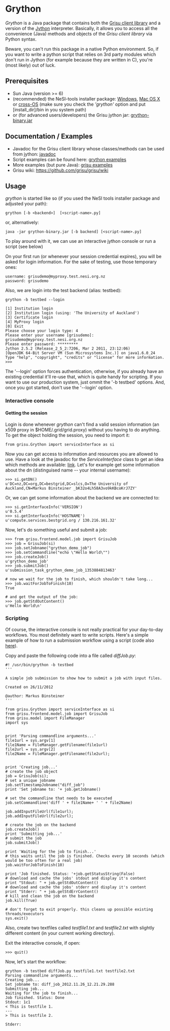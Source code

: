 Grython
=======

*Grython* is a Java package that contains both the [Grisu client library](https://github.com/grisu/grisu/wiki/Grisu-client-library) and a version of the [Jython](http://jython.org/) interpreter. Basically, it allows you to access all the convenience (Java) methods and objects of the *Grisu client library* via Python syntax. 

Beware, you can't run this package in a native Python environment. So, if you want to write a python script that relies on 3rd party modules which don't run in Jython (for example because they are written in C), you're (most likely) out of luck.


Prerequisites
---------------------

* Sun Java (version >= 6)
* (recommended) the NeSI-tools installer package: [Windows](http://code.ceres.auckland.ac.nz/downloads/nesi/nesi-tools.msi), [Mac OS X](http://code.ceres.auckland.ac.nz/downloads/nesi/nesi-tools.pkg) or [cross-OS](http://code.ceres.auckland.ac.nz/downloads/nesi/nesi-tools.jar) (make sure you check the *'grython'* option and put [install_dir]/bin in you system path)
* or (for advanced users/developers) the Grisu jython jar: [grython-binary.jar](http://code.ceres.auckland.ac.nz/stable-downloads/grython/grython-binary.jar)



Documentation / Examples
---------------------------

* Javadoc for the Grisu client library whose classes/methods can be used from jython: [javadoc](https://code.ceres.auckland.ac.nz/jenkins/job/Grisu-SNAPSHOT-Javadoc/javadoc/)
* Script examples can be found here: [grython examples](https://github.com/grisu/grython/tree/master/src/main/jython/examples)
* More examples (but pure Java): [grisu examples](https://github.com/grisu/examples)
* Grisu wiki: https://github.com/grisu/grisu/wiki

Usage
----------

*grython* is started like so (if you used the NeSI tools installer package and adjusted your path):

    grython [-b <backend>]  [<script-name>.py]
	
or, alternatively:

    java -jar grython-binary.jar [-b backend] [<script-name>.py]
	
To play around with it, we can use an interactive jython console or run a script (see below)

On your first run (or whenever your session credential expires), you will be asked for login information. For the sake of testing, use those temporary ones:

    username: grisudemo@myproxy.test.nesi.org.nz
	password: grisudemo

Also, we are login into the test backend (alias: testbed):

    grython -b testbed --login

    [1] Institution login
    [2] Institution login (using: 'The University of Auckland')
    [3] Certificate login
    [4] MyProxy login
    [0] Exit
    Please choose your login type: 4
    Please enter your username [grisudemo]: grisudemo@myproxy.test.nesi.org.nz
    Please enter password: *********
    Jython 2.5.2 (Release_2_5_2:7206, Mar 2 2011, 23:12:06) 
    [OpenJDK 64-Bit Server VM (Sun Microsystems Inc.)] on java1.6.0_24
    Type "help", "copyright", "credits" or "license" for more information.
    >>> 

The '--login' option forces authentication, otherwise, if you already have an existing credential it'll re-use that, which is quite handy for scripting.
If you want to use our production system, just ommit the '-b testbed' options. And, once you got started, don't use the '--login' option.

### Interactive console

#### Getting the session

Login is done whenever *grython* can't find a valid session information (an x509 proxy in $HOME/.grid/grid.proxy) without you having to do anything. To get the object holding the session, you need to import it:

    from grisu.Grython import serviceInterface as si

Now you can get access to information and resources you are allowed to use. Have a look at the javadoc for the _ServiceInterface_ class to get an idea which methods are available: [link](https://code.ceres.auckland.ac.nz/jenkins/job/Grisu-SNAPSHOT-Javadoc/javadoc/grisu/control/ServiceInterface.html). Let's for example get some information about the dn (distinguised name -- your internal username):

	>>> si.getDN()      
	u'DC=nz,DC=org,DC=bestgrid,DC=slcs,O=The University of Auckland,CN=Markus Binsteiner _bK32o4Lh58A3vo9kKBcoKrJ7ZY'

Or, we can get some information about the backend we are connected to:

    >>> si.getInterfaceInfo('VERSION')
    u'0.5.4'
    >>> si.getInterfaceInfo('HOSTNAME')
    u'compute.services.bestgrid.org / 130.216.161.32'

Now, let's do something useful and submit a job:

    >>> from grisu.frontend.model.job import GrisuJob
	>>> job = GrisuJob(si)
	>>> job.setJobname("grython_demo_job")
    >>> job.setCommandline("echo \"Hello World\"")
	>>> job.createJob()  
    u'grython_demo_job'
	>>> job.submitJob()
    u'submission_task_grython_demo_job_1353884813463'
	
	# now we wait for the job to finish, which shouldn't take long...
	>>> job.waitForJobToFinish(10)
    True
	
	# and get the output of the job:
    >>> job.getStdOutContent()
    u'Hello World\n'

### Scripting

Of course, the interactive console is not really practical for your day-to-day workflows. You most definitely want to write scripts.  Here's a simple example of how to run a submission workflow using a script (code also [here](https://gist.github.com/4145849)). 

Copy and paste the following code into a file called _diffJob.py_:


    #! /usr/bin/grython -b testbed
    '''
    
    A simple job submission to show how to submit a job with input files.
    
    Created on 26/11/2012
    
    @author: Markus Binsteiner
    '''
    
    from grisu.Grython import serviceInterface as si
    from grisu.frontend.model.job import GrisuJob
    from grisu.model import FileManager
    import sys
    
    
    print 'Parsing commandline arguments...'
    file1url = sys.argv[1]
    file1Name = FileManager.getFilename(file1url)
    file2url = sys.argv[2]
    file2Name = FileManager.getFilename(file2url);
    
    
    print 'Creating job...'
    # create the job object
    job = GrisuJob(si);
    # set a unique jobname
    job.setTimestampJobname("diff_job")
    print 'Set jobname to: '+ job.getJobname()
    
    # set the commandline that needs to be executed
    job.setCommandline('diff ' + file1Name+ ' ' + file2Name)
    
    job.addInputFileUrl(file1url);
    job.addInputFileUrl(file2url);
    
    # create the job on the backend
    job.createJob()
    print 'Submitting job...'
    # submit the job
    job.submitJob()
    
    print 'Waiting for the job to finish...'
    # this waits until the job is finished. Checks every 10 seconds (which would be too often for a real job)
    job.waitForJobToFinish(10)
    
    print 'Job finished. Status: '+job.getStatusString(False)
    # download and cache the jobs' stdout and display it's content
    print "Stdout: " + job.getStdOutContent()
    # download and cache the jobs' stderr and display it's content
    print "Stderr: " + job.getStdErrContent()
    # kill and clean the job on the backend
    job.kill(True)
    
    # don't forget to exit properly. this cleans up possible existing threads/executors
    sys.exit()

Also, create two textfiles called _testfile1.txt_ and _testfile2.txt_ with slightly different content (in your current working directory).

Exit the interactive console, if open:

    >>> quit()

Now, let's start the workflow:

    grython -b testbed diffJob.py testfile1.txt testfile2.txt
    Parsing commandline arguments...
    Creating job...
    Set jobname to: diff_job_2012.11.26_12.21.29.288
    Submitting job...
    Waiting for the job to finish...
    Job finished. Status: Done
    Stdout: 1c1
    < This is testfile 1.
    ---
    > This is testfile 2.
    
    Stderr: 




